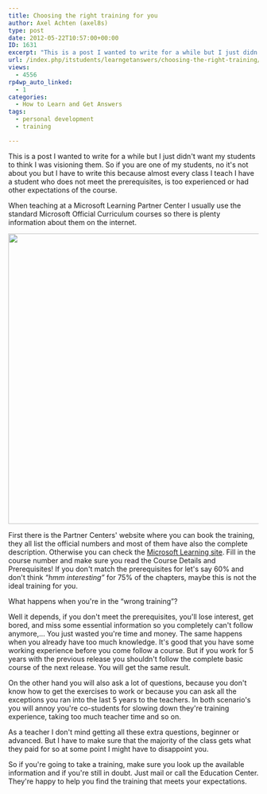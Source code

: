 ```yaml
---
title: Choosing the right training for you
author: Axel Achten (axel8s)
type: post
date: 2012-05-22T10:57:00+00:00
ID: 1631
excerpt: "This is a post I wanted to write for a while but I just didn't want my students to think I was visioning them. So if you are one of my students, no it's not about you but I have to write this because almost every class I teach I have a student who does&hellip;"
url: /index.php/itstudents/learngetanswers/choosing-the-right-training/
views:
  - 4556
rp4wp_auto_linked:
  - 1
categories:
  - How to Learn and Get Answers
tags:
  - personal development
  - training

---
```

This is a post I wanted to write for a while but I just didn't want my students to think I was visioning them. So if you are one of my students, no it's not about you but I have to write this because almost every class I teach I have a student who does not meet the prerequisites, is too experienced or had other expectations of the course.
  
When teaching at a Microsoft Learning Partner Center I usually use the standard Microsoft Official Curriculum courses so there is plenty information about them on the internet. 

<div class="image_block">
  <a href="http://www.flickr.com/photos/elycefeliz/3262326159/"><img alt="" src="/wp-content/uploads/users/axel8s/ChooseTrain1.jpg?mtime=1337691082" width="647" height="584" /></a>
</div>

First there is the Partner Centers' website where you can book the training, they all list the official numbers and most of them have also the complete description. Otherwise you can check the [Microsoft Learning site][1]. Fill in the course number and make sure you read the Course Details and Prerequisites! If you don't match the prerequisites for let's say 60% and don't think _“hmm interesting”_ for 75% of the chapters, maybe this is not the ideal training for you.

What happens when you're in the “wrong training”?
  
Well it depends, if you don't meet the prerequisites, you'll lose interest, get bored, and miss some essential information so you completely can't follow anymore,… You just wasted you're time and money. The same happens when you already have too much knowledge. It's good that you have some working experience before you come follow a course. But if you work for 5 years with the previous release you shouldn't follow the complete basic course of the next release. You will get the same result.
  
On the other hand you will also ask a lot of questions, because you don't know how to get the exercises to work or because you can ask all the exceptions you ran into the last 5 years to the teachers. In both scenario's you will annoy you're co-students for slowing down they're training experience, taking too much teacher time and so on.
  
As a teacher I don't mind getting all these extra questions, beginner or advanced. But I have to make sure that the majority of the class gets what they paid for so at some point I might have to disappoint you.

So if you're going to take a training, make sure you look up the available information and if you're still in doubt. Just mail or call the Education Center. They're happy to help you find the training that meets your expectations.

 [1]: http://www.microsoft.com/learning/en/us/default.aspx